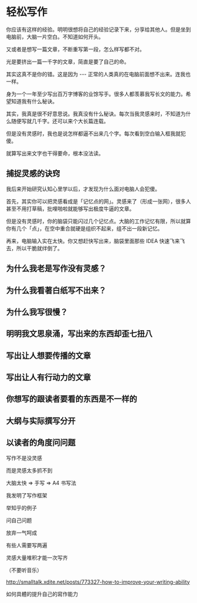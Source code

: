 # 轻松写作

你应该有这样的经验。明明很想将自己的经验记录下来，分享给其他人。但是坐到电脑前，大脑一片空白。不知道如何开头。

又或者是想写一篇文章，不断重写第一段，怎么样写都不对。

光是要挤出一篇一千字的文章，简直是要了自己的命。

其实这真不是你的错。这是因为 --- 正常的人类真的在电脑前面想不出来。连我也一样。

身为一个一年至少写出百万字博客的业馀写手。很多人都羡慕我写长文的能力。希望知道我有什么秘诀。

其实，我真是很不好意思说。我真没有什么秘诀。每次当我灵感来时，不知道为什么随便写就几千字。还可以来个大长篇连载。

但是没有灵感时，我也是说怎样都逼不出来几个字。每次看到空白输入框我就犯傻。

就算写出来文字也干得要命，根本没法读。

## 捕捉灵感的诀窍

我后来开始研究认知心里学以后，才发现为什么面对电脑人会犯傻。

首先，其实你可以把灵感看成是「记忆点的网」。灵感来了（形成一张网），很多人甚至不用打草稿，批哩啪啦就能够写出极度牛逼的文章。

但是没有灵感时，你的脑袋只能闪过几个记忆点。大脑的工作记忆有限，所以就算你有几个「点」，在空中重合就硬是组织不起来，组不出一段新记忆。

再来，电脑输入实在太快。你又想赶快写出来，脑袋里面那些 IDEA 快速飞来飞去，所以干脆就绊倒了。

## 为什么我老是写作没有灵感？
## 为什么我看著白纸写不出来？

## 为什么我写很慢？

## 明明我文思泉涌，写出来的东西却歪七扭八
## 写出让人想要传播的文章
## 写出让人有行动力的文章

## 你想写的跟读者要看的东西是不一样的
## 大纲与实际撰写分开
## 以读者的角度问问题

写作不是没灵感

而是灵感太多抓不到

大脑太快 => 手写 => A4 书写法

我发明了写作框架

举知乎的例子

问自己问题

放弃一气呵成

有些人需要写两遍

灵感大量堆积才能一次写齐

（不要听音乐）

http://smalltalk.xdite.net/posts/773327-how-to-improve-your-writing-ability

如何具體的提升自己的寫作能力
